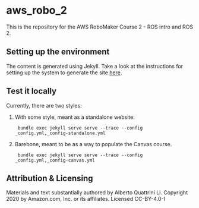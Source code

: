 # aws_robo_2

This is the repository for the AWS RoboMaker Course 2 - ROS intro and ROS 2.

## Setting up the environment
The content is generated using Jekyll. Take a look at the instructions for setting up the system to generate the site [here](https://jekyllrb.com/docs/).

## Test it locally
Currently, there are two styles:
1. With some style, meant as a standalone website:

        bundle exec jekyll serve serve --trace --config _config.yml,_config-standalone.yml

2. Barebone, meant to be as a way to populate the Canvas course.

        bundle exec jekyll serve serve --trace --config _config.yml,_config-canvas.yml

## Attribution & Licensing

Materials and text substantially authored by Alberto Quattrini Li. Copyright 2020 by Amazon.com, Inc. or its affiliates. Licensed CC-BY-4.0-I
